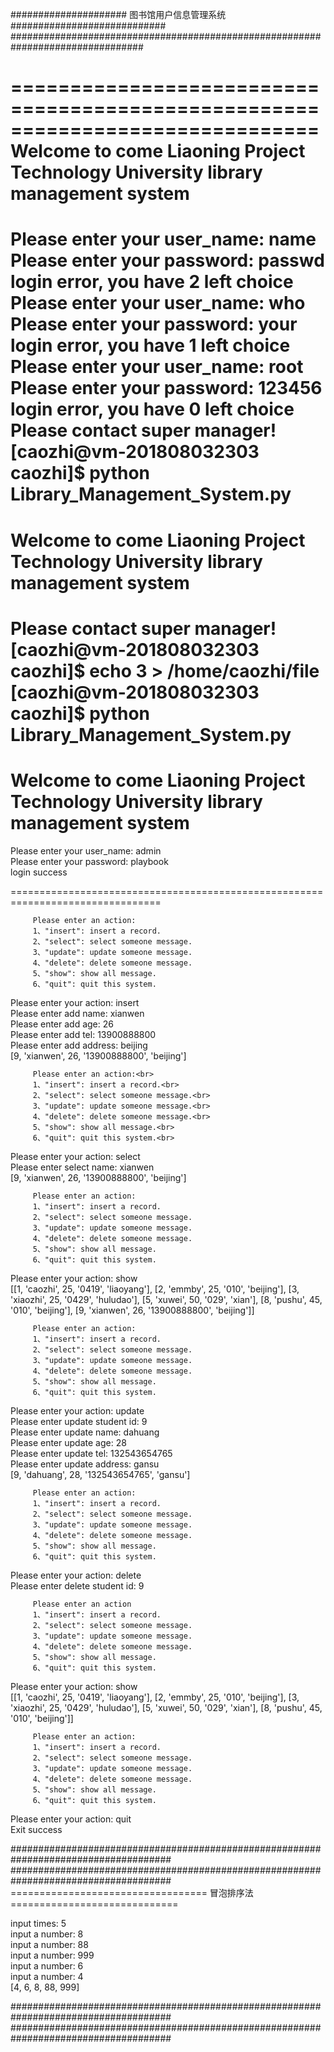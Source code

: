 
#####################   图书馆用户信息管理系统     ############################
################################################################################

==============================================================================
Welcome to come Liaoning Project Technology University library management system
==============================================================================
 Please enter your user_name: name<br>
 Please enter your password: passwd<br>
login error, you have 2 left choice<br>
 Please enter your user_name: who<br>
 Please enter your password: your<br>
login error, you have 1 left choice<br>
 Please enter your user_name: root<br>
 Please enter your password: 123456<br>
login error, you have 0 left choice<br>
Please contact super manager!<br>
[caozhi@vm-201808032303 caozhi]$ python Library_Management_System.py<br>
================================================================================
Welcome to come Liaoning Project Technology University library management system
================================================================================
Please contact super manager!<br>
[caozhi@vm-201808032303 caozhi]$ echo 3 > /home/caozhi/file<br>
[caozhi@vm-201808032303 caozhi]$ python Library_Management_System.py<br>
================================================================================
Welcome to come Liaoning Project Technology University library management system
================================================================================
 Please enter your user_name: admin<br>
 Please enter your password: playbook<br>
 login success<br>

================================================================================

         Please enter an action:
         1、"insert": insert a record.
         2、"select": select someone message.
         3、"update": update someone message.
         4、"delete": delete someone message.
         5、"show": show all message.
         6、"quit": quit this system.

Please enter your action: insert<br>
Please enter add name: xianwen<br>
Please enter add age: 26<br>
Please enter add tel: 13900888800<br>
Please enter add address: beijing<br>
[9, 'xianwen', 26, '13900888800', 'beijing']<br>

         Please enter an action:<br>
         1、"insert": insert a record.<br>
         2、"select": select someone message.<br>
         3、"update": update someone message.<br>
         4、"delete": delete someone message.<br>
         5、"show": show all message.<br>
         6、"quit": quit this system.<br>

Please enter your action: select<br>
Please enter select name: xianwen<br>
[9, 'xianwen', 26, '13900888800', 'beijing']<br>

         Please enter an action:
         1、"insert": insert a record.
         2、"select": select someone message.
         3、"update": update someone message.
         4、"delete": delete someone message.
         5、"show": show all message.
         6、"quit": quit this system.

Please enter your action: show<br>
[[1, 'caozhi', 25, '0419', 'liaoyang'], [2, 'emmby', 25, '010', 'beijing'], [3, 'xiaozhi', 25, '0429', 'huludao'], [5, 'xuwei', 50, '029', 'xian'], [8, 'pushu', 45, '010', 'beijing'], [9, 'xianwen', 26, '13900888800', 'beijing']]<br>

         Please enter an action:
         1、"insert": insert a record.
         2、"select": select someone message.
         3、"update": update someone message.
         4、"delete": delete someone message.
         5、"show": show all message.
         6、"quit": quit this system.

Please enter your action: update<br>
Please enter update student id: 9<br>
Please enter update name: dahuang<br>
Please enter update age: 28<br>
Please enter update tel: 132543654765<br>
Please enter update address: gansu<br>
[9, 'dahuang', 28, '132543654765', 'gansu']<br>

         Please enter an action:
         1、"insert": insert a record.
         2、"select": select someone message.
         3、"update": update someone message.
         4、"delete": delete someone message.
         5、"show": show all message.
         6、"quit": quit this system.

Please enter your action: delete<br>
Please enter delete student id: 9<br>

         Please enter an action
         1、"insert": insert a record.
         2、"select": select someone message.
         3、"update": update someone message.
         4、"delete": delete someone message.
         5、"show": show all message.
         6、"quit": quit this system.

Please enter your action: show<br>
[[1, 'caozhi', 25, '0419', 'liaoyang'], [2, 'emmby', 25, '010', 'beijing'], [3, 'xiaozhi', 25, '0429', 'huludao'], [5, 'xuwei', 50, '029', 'xian'], [8, 'pushu', 45, '010', 'beijing']]<br>

         Please enter an action:
         1、"insert": insert a record.
         2、"select": select someone message.
         3、"update": update someone message.
         4、"delete": delete someone message.
         5、"show": show all message.
         6、"quit": quit this system.

Please enter your action: quit<br>
Exit success<br>

#####################################################################################
#####################################################################################
==================================     冒泡排序法     =============================

input times: 5<br>
input a number: 8<br>
input a number: 88<br>
input a number: 999<br>
input a number: 6<br>
input a number: 4<br>
[4, 6, 8, 88, 999]<br>

#####################################################################################
#####################################################################################
